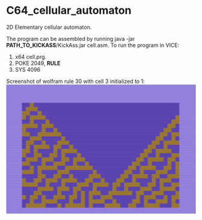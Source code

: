# C64_cellular_automaton

2D Elementary cellular automaton.

The program can be assembled by running java -jar **PATH_TO_KICKASS**/KickAss.jar cell.asm.
To run the program in VICE:
1. x64 cell.prg.
2. POKE 2049, **RULE**
3. SYS 4096

Screenshot of wolfram rule 30 with cell 3 initialized to 1:
![rule30](/cell.png)
